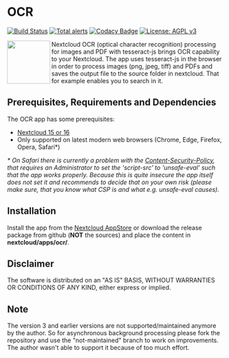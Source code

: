 # OCR
[![Build Status](https://travis-ci.org/janis91/ocr.svg?branch=master)](https://travis-ci.org/janis91/ocr) [![Total alerts](https://img.shields.io/lgtm/alerts/g/janis91/ocr.svg?logo=lgtm&logoWidth=18)](https://lgtm.com/projects/g/janis91/ocr/alerts/) [![Codacy Badge](https://api.codacy.com/project/badge/Grade/96e643bf329d473e9968b20ba4f11a50)](https://www.codacy.com/app/janis91/ocr?utm_source=github.com&amp;utm_medium=referral&amp;utm_content=janis91/ocr&amp;utm_campaign=Badge_Grade) [![License: AGPL v3](https://img.shields.io/badge/License-AGPL%20v3-blue.svg)](http://www.gnu.org/licenses/agpl-3.0)

<img align="left" src="screenshots/app.png" height="100">
Nextcloud OCR (optical character recognition) processing for images and PDF with tesseract-js brings OCR capability to your Nextcloud.
The app uses tesseract-js in the browser in order to process images (png, jpeg, tiff) and PDFs and saves the output file to the source folder in nextcloud. That for example enables you to search in it.

## Prerequisites, Requirements and Dependencies
The OCR app has some prerequisites:
 - [Nextcloud 15 or 16](https://nextcloud.com/)
 - Only supported on latest modern web browsers (Chrome, Edge, Firefox, Opera, Safari*)


_* On Safari there is currently a problem with the [Content-Security-Policy](https://developer.mozilla.org/en-US/docs/Web/HTTP/CSP), that requires an Administrator to set the 'script-src' to 'unsafe-eval' such that the app works properly. Because this is quite insecure the app itself does not set it and recommends to decide that on your own risk (please make sure, that you know what CSP is and what e.g. unsafe-eval causes)._

## Installation
Install the app from the [Nextcloud AppStore](http://apps.nextcloud.com) or download the release package from github (**NOT** the sources) and place the content in **nextcloud/apps/ocr/**.

## Disclaimer
The software is distributed on an "AS IS" BASIS, WITHOUT WARRANTIES OR
CONDITIONS OF ANY KIND, either express or implied.

## Note
The version 3 and earlier versions are not supported/maintained anymore by the author. So for asynchronous background processing please fork the repository and use the "not-maintained" branch to work on improvements. The author wasn't able to support it because of too much effort.
